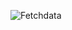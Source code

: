![Fetchdata](https://user-images.githubusercontent.com/43606531/72208345-a6cfe480-34c7-11ea-9e74-7fde70fbd147.gif)

